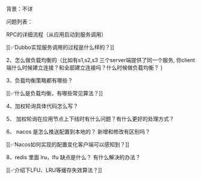 背景：不详



问题列表：

RPC的详细流程（从应用启动到服务调用）



[[✅Dubbo实现服务调用的过程是什么样的？]]



2、怎么做负载均衡的（比如有s1,s2,s3 三个server端提供了同一个服务, 你client端什么时候建立连接？和全部建立连接吗？什么时候做负载均衡？ )

3、负载均衡策略都有哪些？

[[✅什么是负载均衡，有哪些常见算法？]]



4、加权轮询具体代码怎么写？

5、 加权轮询在应用节点上下线时有什么问题？有什么更好的处理方式？

6、 nacos 是怎么推送配置到本地的？ 新增和修改有区别吗？

[[✅Nacos如何实现的配置变化客户端可以感知到？]]

8、redis 里面 lru，lfu 缺点是什么？ 有什么解决的办法？

[[✅介绍下LFU、LRU等缓存失效算法？]]

